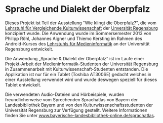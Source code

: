 # Sprache und Dialekt der Oberpfalz

Dieses Projekt ist Teil der Ausstellung "Wie klingt die Oberpfalz?", die vom [Lehrstuhl für Vergleichende Kulturwissenschaft](http://www.uni-regensburg.de/sprache-literatur-kultur/vergleichende-kulturwissenschaft/startseite/index.html) der [Unversität Regensburg](http://www.uni-regensburg.de/) konzipiert wurde. Die Anwendung wurde im Sommersemester 2013 von Philipp Röhl, Johannes Aigner und Thiemo Kersting im Rahmen des Android-Kurses des [Lehrstuhls für Medieninformatik](http://www.uni-regensburg.de/sprache-literatur-kultur/medieninformatik/) an der Universität Regensburg  entwickelt. 

Die Anwendung „Sprache & Dialekt der Oberpfalz“ ist im Laufe einer Projekt-Arbeit der Medieninformatik-Studenten der Universität Regensburg in Zusammenarbeit mit Kulturwissenschaft-Studenten entstanden. Die Applikation ist nur für ein Tablet (Toshiba AT300SE) gedacht welches in einer Ausstellung verwendet wird und wurde deswegen speziell für dieses Tablet entwickelt. 

Die verwendeten Audio-Dateien und Hörbeispiele, wurden freundlicherweise vom Sprechenden Sprachatlas von Bayern der Landesbibliothek Bayern und von den Kulturwissenschaftsstudenten der Universität Regensburg zur Verfügung gestellt. Weitere Informationen finden Sie unter www.bayerische-landesbibliothek-online.de/sprachatlas.